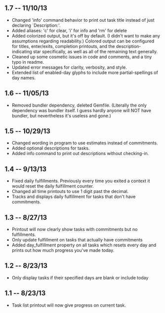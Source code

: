 1.7 -- 11/10/13
-------------------

* Changed 'info' command behavior to print out task title instead of just declaring `Description:'.
* Added aliases: 'c' for clear, 'i' for info and 'rm' for delete
* Added colorized output, but it's off by default. (I didn't want to make any assumptions regarding readability.) Colored output can be configured for titles, enter/exits, completion printouts, and the description-indicating star specifically, as well as all of the remaining text generally.
* Cleaned up some cosmetic issues in code and comments, and a tiny typo in readme.
* Updated error messages for clarity, verbosity, and style.
* Extended list of enabled-day glyphs to include more partial-spellings of day names.

1.6 -- 11/05/13
-------------------

* Removed bundler dependency, deleted Gemfile. (Literally the only dependency was bundler itself. I guess hardly anyone will NOT have bundler, but nevertheless it's useless and gone.)

1.5 -- 10/29/13
-------------------

* Changed wording in program to use estimates instead of commitments.
* Added optional descriptions for tasks.
* Added info command to print out descriptions without checking-in.

1.4 -- 9/13/13
-------------------

* Fixed daily fulfillments. Previously every time you exited a context it would reset the daily fulfillment counter.
* Changed all time printouts to use 1 digit past the decimal.
* Tracks and displays daily fulfillment for tasks that don't have commitments.

1.3 -- 8/27/13
-------------------

* Printout will now clearly show tasks with commitments but no fulfillments.
* Only update fulfillment on tasks that actually have commitments
* Added day_fulfillment property on all tasks which resets every day and prints out how much progress you've made today.

1.2 -- 8/23/13
-------------------

* Only display tasks if their specified days are blank or include today

1.1 -- 8/23/13
-------------------

* Task list printout will now give progress on current task.


